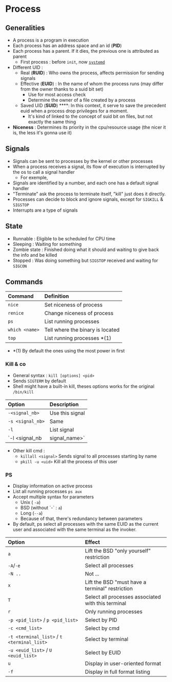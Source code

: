 # Process

## Generalities

* A process is a program in execution
* Each process has an address space and an id \(**PID**\) 
* Each process has a parent. If it dies, the previous one is attributed as parent
  * First process : before `init`, now [`systemd`](https://zcugni.gitbook.io/notes/theory/systemd)
* Different UID :
  * Real \(**RUID**\) : Who owns the process, affects permission for sending signals
  * Effective \(**EUID**\) : In the name of whom the process runs \(may differ from the owner thanks to a suid bit set\)
    * Use for most access check
    * Determine the owner of a file created by a process
  * Saved UID \(**SUID**\) ****: In this context, it serve to save the precedent euid when a process drop privileges for a moment.
    * It's kind of linked to the concept of suid bit on files, but not exactly the same thing
* **Niceness** : Determines its priority in the cpu/resource usage \(the nicer it is, the less it's gonna use it\)

## Signals

* Signals can be sent to processes by the kernel or other processes
* When a process receives a signal, its flow of execution is interrupted by the os to call a signal handler
  * For exemple, 
* Signals are identified by a number, and each one has a default signal handler
* "Terminate" ask the process to terminate itself, "kill" just does it directly.
* Processes can decide to block and ignore signals, except for `SIGKILL` & `SIGSTOP`
* Interrupts are a type of signals

## **State**

* Runnable : Eligible to be scheduled for CPU time
* Sleeping : Waiting for something
* Zombie state : Finished doing what it should and waiting to give back the info and be killed
* Stopped : Was doing something but `SIGSTOP` received and waiting for `SIGCON`

## Commands

| Command | Definition |
| :--- | :--- |
| `nice` | Set niceness of process |
| `renice` | Change niceness of process |
| `ps` | List running processes |
| `which <name>` | Tell where the binary is located |
| `top` | List running processes \*\(1\) |

* \*\(1\) By default the ones using the most power in first

### Kill & co

* General syntax : `kill [options] <pid>`
* Sends `SIGTERM` by default
* Shell might have a built-in kill, theses options works for the original `/bin/kill`

| Option | Description |
| :--- | :--- |
| `-<signal_nb>` | Use this signal |
| `-s <signal_nb>` | Same |
| `-l` | List signal |
| `-l <signal_nb | signal_name>` | Give the corresponding name to a signal number and vice-versa |

* Other kill cmd :
  * `killall <signal>` Sends signal to all processes starting by name
  * `pkill -u <uid>` Kill all the process of this user

### PS

* Display information on active process
* List all running processes `ps aux`
* Accept multiple syntax for parameters
  * Unix \( `-a`\)
  * BSD \(without \`-\` : `a`\)
  * Long \(`--a`\)
  * Because of that, there's redundancy between parameters
* By default, ps select all processes with the same EUID as the current user and associated with the same terminal as the invoker.

| Option | Effect |
| :--- | :--- |
| `a` | Lift the BSD "only yourself" restriction |
| `-A`/`-e` | Select all processes |
| `-N ..` | Not ... |
| `x` | Lift the BSD "must have a terminal" restriction |
| `T` | Select all processes associated with this terminal |
| `r` | Only running processes |
| `-p <pid_list>` / `p <pid_list>` | Select by PID |
| `-c <cmd_list>` | Select by cmd |
| `-t <terminal_list>` / `t <terminal_list>` | Select by terminal |
| `-u <euid_list>` / `U <euid_list>` | Select by EUID |
| `u` | Display in user-oriented format |
| `-f` | Display in full format listing |

